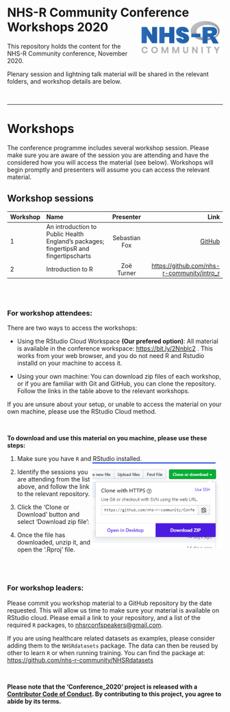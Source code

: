 
# NHS-R Community Conference Workshops 2020 <a href='https://nhsrcommunity.com/'><img src="man/figures/logo.png" align="right" height="80"/></a>

This repository holds the content for the NHS-R Community conference,
November 2020.

Plenary session and lightning talk material will be shared in the
relevant folders, and workshop details are below.

<br>

-----

# Workshops

The conference programme includes several workshop session. Please make
sure you are aware of the session you are attending and have the
considered how you will access the material (see below). Workshops will
begin promptly and presenters will assume you can access the relevant
material.

## Workshop sessions

| Workshop | Name                                                                                  |   Presenter   |                                                       Link |
| -------- | :------------------------------------------------------------------------------------ | :-----------: | ---------------------------------------------------------: |
| 1        | An introduction to Public Health England’s packages; fingertipsR and fingertipscharts | Sebastian Fox | [GitHub](https://github.com/sebastian-fox/NHSR_fingertips) |
| 2        | Introduction to R                                                                     |  Zoë Turner   |               <https://github.com/nhs-r-community/intro_r> |

<br><br>

### For workshop attendees:

There are two ways to access the workshops:

  - Using the RStudio Cloud Workspace **(Our prefered option)**: All
    material is available in the conference workspace:
    <https://bit.ly/2Nnblc2> . This works from your web browser, and you
    do not need R and Rstudio installd on your machine to access it.

  - Using your own machine: You can download zip files of each workshop,
    or if you are familiar with Git and GitHub, you can clone the
    repository. Follow the links in the table above to the relevant
    workshops.

If you are unsure about your setup, or unable to access the material on
your own machine, please use the RStudio Cloud method.

<br>

**To download and use this material on you machine, please use these
steps:**

1.  Make sure you have `R` and RStudio installed.
    <img src="man/figures/dwn_clone.png" align="right" height="200"/>

2.  Identify the sessions you are attending from the list above, and
    follow the link to the relevant repository.

3.  Click the ‘Clone or Download’ button and select ‘Download zip file’:

4.  Once the file has downloaded, unzip it, and open the ‘.Rproj’ file.

<br><br>

### For workshop leaders:

Please commit you workshop material to a GitHub repository by the date
requested. This will allow us time to make sure your material is
available on RStudio cloud. Please email a link to your repository, and
a list of the required `R` packages, to
[nhsrconfspeakers@gmail.com](mailto:nhsrconfspeakers@gmail).

If you are using healthcare related datasets as examples, please
consider adding them to the `NHSRdatasets` package. The data can then be
reused by other to learn `R` or when running training. You can find the
package at: <https://github.com/nhs-r-community/NHSRdatasets>

<br>

**Please note that the ‘Conference\_2020’ project is released with a
[Contributor Code of Conduct](CODE_OF_CONDUCT.md). By contributing to
this project, you agree to abide by its terms.**
